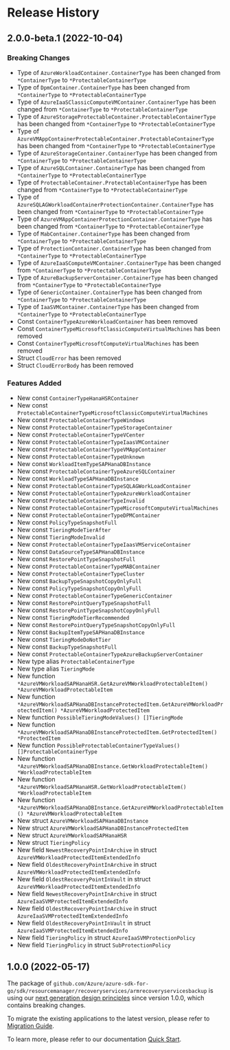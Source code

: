 # Release History

## 2.0.0-beta.1 (2022-10-04)
### Breaking Changes

- Type of `AzureWorkloadContainer.ContainerType` has been changed from `*ContainerType` to `*ProtectableContainerType`
- Type of `DpmContainer.ContainerType` has been changed from `*ContainerType` to `*ProtectableContainerType`
- Type of `AzureIaaSClassicComputeVMContainer.ContainerType` has been changed from `*ContainerType` to `*ProtectableContainerType`
- Type of `AzureStorageProtectableContainer.ProtectableContainerType` has been changed from `*ContainerType` to `*ProtectableContainerType`
- Type of `AzureVMAppContainerProtectableContainer.ProtectableContainerType` has been changed from `*ContainerType` to `*ProtectableContainerType`
- Type of `AzureStorageContainer.ContainerType` has been changed from `*ContainerType` to `*ProtectableContainerType`
- Type of `AzureSQLContainer.ContainerType` has been changed from `*ContainerType` to `*ProtectableContainerType`
- Type of `ProtectableContainer.ProtectableContainerType` has been changed from `*ContainerType` to `*ProtectableContainerType`
- Type of `AzureSQLAGWorkloadContainerProtectionContainer.ContainerType` has been changed from `*ContainerType` to `*ProtectableContainerType`
- Type of `AzureVMAppContainerProtectionContainer.ContainerType` has been changed from `*ContainerType` to `*ProtectableContainerType`
- Type of `MabContainer.ContainerType` has been changed from `*ContainerType` to `*ProtectableContainerType`
- Type of `ProtectionContainer.ContainerType` has been changed from `*ContainerType` to `*ProtectableContainerType`
- Type of `AzureIaaSComputeVMContainer.ContainerType` has been changed from `*ContainerType` to `*ProtectableContainerType`
- Type of `AzureBackupServerContainer.ContainerType` has been changed from `*ContainerType` to `*ProtectableContainerType`
- Type of `GenericContainer.ContainerType` has been changed from `*ContainerType` to `*ProtectableContainerType`
- Type of `IaaSVMContainer.ContainerType` has been changed from `*ContainerType` to `*ProtectableContainerType`
- Const `ContainerTypeAzureWorkloadContainer` has been removed
- Const `ContainerTypeMicrosoftClassicComputeVirtualMachines` has been removed
- Const `ContainerTypeMicrosoftComputeVirtualMachines` has been removed
- Struct `CloudError` has been removed
- Struct `CloudErrorBody` has been removed

### Features Added

- New const `ContainerTypeHanaHSRContainer`
- New const `ProtectableContainerTypeMicrosoftClassicComputeVirtualMachines`
- New const `ProtectableContainerTypeWindows`
- New const `ProtectableContainerTypeStorageContainer`
- New const `ProtectableContainerTypeVCenter`
- New const `ProtectableContainerTypeIaasVMContainer`
- New const `ProtectableContainerTypeVMAppContainer`
- New const `ProtectableContainerTypeUnknown`
- New const `WorkloadItemTypeSAPHanaDBInstance`
- New const `ProtectableContainerTypeAzureSQLContainer`
- New const `WorkloadTypeSAPHanaDBInstance`
- New const `ProtectableContainerTypeSQLAGWorkLoadContainer`
- New const `ProtectableContainerTypeAzureWorkloadContainer`
- New const `ProtectableContainerTypeInvalid`
- New const `ProtectableContainerTypeMicrosoftComputeVirtualMachines`
- New const `ProtectableContainerTypeDPMContainer`
- New const `PolicyTypeSnapshotFull`
- New const `TieringModeTierAfter`
- New const `TieringModeInvalid`
- New const `ProtectableContainerTypeIaasVMServiceContainer`
- New const `DataSourceTypeSAPHanaDBInstance`
- New const `RestorePointTypeSnapshotFull`
- New const `ProtectableContainerTypeMABContainer`
- New const `ProtectableContainerTypeCluster`
- New const `BackupTypeSnapshotCopyOnlyFull`
- New const `PolicyTypeSnapshotCopyOnlyFull`
- New const `ProtectableContainerTypeGenericContainer`
- New const `RestorePointQueryTypeSnapshotFull`
- New const `RestorePointTypeSnapshotCopyOnlyFull`
- New const `TieringModeTierRecommended`
- New const `RestorePointQueryTypeSnapshotCopyOnlyFull`
- New const `BackupItemTypeSAPHanaDBInstance`
- New const `TieringModeDoNotTier`
- New const `BackupTypeSnapshotFull`
- New const `ProtectableContainerTypeAzureBackupServerContainer`
- New type alias `ProtectableContainerType`
- New type alias `TieringMode`
- New function `*AzureVMWorkloadSAPHanaHSR.GetAzureVMWorkloadProtectableItem() *AzureVMWorkloadProtectableItem`
- New function `*AzureVMWorkloadSAPHanaDBInstanceProtectedItem.GetAzureVMWorkloadProtectedItem() *AzureVMWorkloadProtectedItem`
- New function `PossibleTieringModeValues() []TieringMode`
- New function `*AzureVMWorkloadSAPHanaDBInstanceProtectedItem.GetProtectedItem() *ProtectedItem`
- New function `PossibleProtectableContainerTypeValues() []ProtectableContainerType`
- New function `*AzureVMWorkloadSAPHanaDBInstance.GetWorkloadProtectableItem() *WorkloadProtectableItem`
- New function `*AzureVMWorkloadSAPHanaHSR.GetWorkloadProtectableItem() *WorkloadProtectableItem`
- New function `*AzureVMWorkloadSAPHanaDBInstance.GetAzureVMWorkloadProtectableItem() *AzureVMWorkloadProtectableItem`
- New struct `AzureVMWorkloadSAPHanaDBInstance`
- New struct `AzureVMWorkloadSAPHanaDBInstanceProtectedItem`
- New struct `AzureVMWorkloadSAPHanaHSR`
- New struct `TieringPolicy`
- New field `NewestRecoveryPointInArchive` in struct `AzureVMWorkloadProtectedItemExtendedInfo`
- New field `OldestRecoveryPointInArchive` in struct `AzureVMWorkloadProtectedItemExtendedInfo`
- New field `OldestRecoveryPointInVault` in struct `AzureVMWorkloadProtectedItemExtendedInfo`
- New field `NewestRecoveryPointInArchive` in struct `AzureIaaSVMProtectedItemExtendedInfo`
- New field `OldestRecoveryPointInArchive` in struct `AzureIaaSVMProtectedItemExtendedInfo`
- New field `OldestRecoveryPointInVault` in struct `AzureIaaSVMProtectedItemExtendedInfo`
- New field `TieringPolicy` in struct `AzureIaaSVMProtectionPolicy`
- New field `TieringPolicy` in struct `SubProtectionPolicy`


## 1.0.0 (2022-05-17)

The package of `github.com/Azure/azure-sdk-for-go/sdk/resourcemanager/recoveryservices/armrecoveryservicesbackup` is using our [next generation design principles](https://azure.github.io/azure-sdk/general_introduction.html) since version 1.0.0, which contains breaking changes.

To migrate the existing applications to the latest version, please refer to [Migration Guide](https://aka.ms/azsdk/go/mgmt/migration).

To learn more, please refer to our documentation [Quick Start](https://aka.ms/azsdk/go/mgmt).